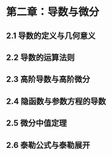 ## 

# 第二章：导数与微分

## 2.1 导数的定义与几何意义

## 2.2 导数的运算法则

## 2.3 高阶导数与高阶微分

## 2.4 隐函数与参数方程的导数

## 2.5 微分中值定理

## 2.6 泰勒公式与泰勒展开